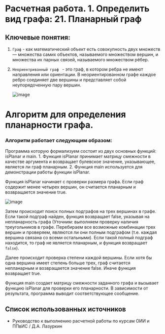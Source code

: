 # Расчетная работа. 1. Определить вид графа: 21. Планарный граф
## Ключевые понятия:
1. `Граф` - как математический объект есть совокупность двух множеств — множества самих объектов, называемого множеством вершин, и множества их парных связей, называемого множеством рёбер.
2. `Неориентриванный граф ` - это граф, в котором ребра не имеют направления или ориентации. В неориентированном графе каждое ребро соединяет две вершины и представляет собой неупорядоченную пару вершин.

   ![image](https://github.com/iis-32170x/RPIIS/assets/149104399/4349c9a8-c7ca-424a-a65f-975a9b9b3ae9)


  





# Aлгоритм для определения планарности графа.

### Алгоритм работает следующим образом:
   Программа которую формализуем состоит из двух основных функций: isPlanar и main. 
      1. Функция isPlanar принимает матрицу смежности в качестве аргумента и возвращает булевское значение, указывающее, является ли граф планарным. 
      2. Функция main используется для демонстрации работы функции isPlanar.

   Функция isPlanar начинает с проверки размера графа. Если граф содержит менее четырех вершин, он считается планарным и возвращается значение true. 

![image](https://github.com/iis-32170x/RPIIS/assets/149104399/dff129d4-738f-4ef9-9ef7-f4859c4e7099)



Затем происходит поиск полных подграфов на трех вершинах в графе. Если такой подграф найден, функция возвращает false, указывая на непланарность графа (Уточним: выполняем проверку наличия треугольников в графе. Перебираем все возможные комбинации трех вершин и проверяем, являются ли они полным подграфом (т.е. каждая вершина связана со всеми остальными). Если такой полный подграф находится, то граф не является планарным, и функция возвращает `false`). 
      
Далее происходит проверка степени каждой вершины. Если хотя бы одна вершина имеет степень больше трех, граф считается непланарным и возвращается значение false. Иначе функция возвращает true.

Функция main создает матрицу смежности заданного графа и вызывает функцию isPlanar для проверки его планарности. В зависимости от результата, программа выводит соответствующее сообщение.

## Список использованных источников

- Руководство к выполнению расчетной работы по курсам ОИИ и ППвИС / Д.А. Лазуркин
